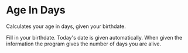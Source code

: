 # Age In Days

Calculates your age in days, given your birthdate.

Fill in your birthdate. Today's date is given automatically.
When given the information the program gives the number of days you are alive.